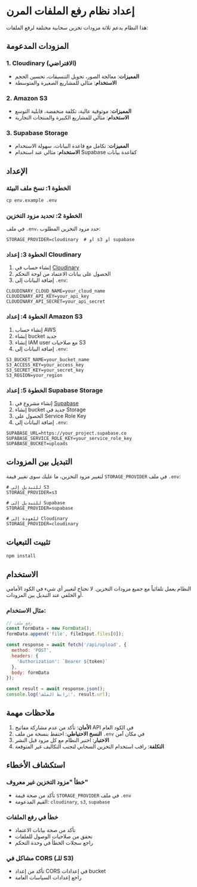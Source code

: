 # إعداد نظام رفع الملفات المرن

هذا النظام يدعم ثلاثة مزودات تخزين سحابية مختلفة لرفع الملفات:

## المزودات المدعومة

### 1. Cloudinary (الافتراضي)
- **المميزات**: معالجة الصور، تحويل التنسيقات، تحسين الحجم
- **الاستخدام**: مثالي للمشاريع الصغيرة والمتوسطة

### 2. Amazon S3
- **المميزات**: موثوقية عالية، تكلفة منخفضة، قابلية التوسع
- **الاستخدام**: مثالي للمشاريع الكبيرة والمنتجات التجارية

### 3. Supabase Storage
- **المميزات**: تكامل مع قاعدة البيانات، سهولة الاستخدام
- **الاستخدام**: مثالي عند استخدام Supabase كقاعدة بيانات

## الإعداد

### الخطوة 1: نسخ ملف البيئة
```bash
cp env.example .env
```

### الخطوة 2: تحديد مزود التخزين
في ملف `.env`، حدد مزود التخزين المطلوب:
```env
STORAGE_PROVIDER=cloudinary  # أو s3 أو supabase
```

### الخطوة 3: إعداد Cloudinary

1. إنشاء حساب في [Cloudinary](https://cloudinary.com/)
2. الحصول على بيانات الاعتماد من لوحة التحكم
3. إضافة البيانات إلى `.env`:
```env
CLOUDINARY_CLOUD_NAME=your_cloud_name
CLOUDINARY_API_KEY=your_api_key
CLOUDINARY_API_SECRET=your_api_secret
```

### الخطوة 4: إعداد Amazon S3

1. إنشاء حساب AWS
2. إنشاء bucket جديد
3. إنشاء IAM user مع صلاحيات S3
4. إضافة البيانات إلى `.env`:
```env
S3_BUCKET_NAME=your_bucket_name
S3_ACCESS_KEY=your_access_key
S3_SECRET_KEY=your_secret_key
S3_REGION=your_region
```

### الخطوة 5: إعداد Supabase Storage

1. إنشاء مشروع في [Supabase](https://supabase.com/)
2. إنشاء bucket جديد في Storage
3. الحصول على Service Role Key
4. إضافة البيانات إلى `.env`:
```env
SUPABASE_URL=https://your_project.supabase.co
SUPABASE_SERVICE_ROLE_KEY=your_service_role_key
SUPABASE_BUCKET=uploads
```

## التبديل بين المزودات

لتغيير مزود التخزين، ما عليك سوى تغيير قيمة `STORAGE_PROVIDER` في ملف `.env`:

```env
# للتبديل إلى S3
STORAGE_PROVIDER=s3

# للتبديل إلى Supabase
STORAGE_PROVIDER=supabase

# للعودة إلى Cloudinary
STORAGE_PROVIDER=cloudinary
```

## تثبيت التبعيات

```bash
npm install
```

## الاستخدام

النظام يعمل تلقائياً مع جميع مزودات التخزين. لا تحتاج لتغيير أي شيء في الكود الأمامي أو الخلفي عند التبديل بين المزودات.

### مثال الاستخدام:
```javascript
// رفع ملف
const formData = new FormData();
formData.append('file', fileInput.files[0]);

const response = await fetch('/api/upload', {
  method: 'POST',
  headers: {
    'Authorization': `Bearer ${token}`
  },
  body: formData
});

const result = await response.json();
console.log('رابط الملف:', result.url);
```

## ملاحظات مهمة

1. **الأمان**: تأكد من عدم مشاركة مفاتيح API في الكود العام
2. **النسخ الاحتياطي**: احتفظ بنسخة من ملف `.env` في مكان آمن
3. **الاختبار**: اختبر النظام مع كل مزود قبل النشر
4. **التكلفة**: راقب استخدام التخزين السحابي لتجنب التكاليف غير المتوقعة

## استكشاف الأخطاء

### خطأ "مزود التخزين غير معروف"
- تأكد من صحة قيمة `STORAGE_PROVIDER` في ملف `.env`
- القيم المدعومة: `cloudinary`, `s3`, `supabase`

### خطأ في رفع الملفات
- تأكد من صحة بيانات الاعتماد
- تحقق من صلاحيات الوصول للملفات
- راجع سجلات الخطأ في وحدة التحكم

### مشاكل في CORS (للـ S3)
- تأكد من إعداد CORS في إعدادات bucket
- راجع إعدادات السياسات العامة

